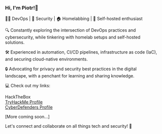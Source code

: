 ### Hi, I'm Piotr!👋

  
👨‍💻 DevOps | 🔐 Security | 🏠 Homelabbing | 🚀 Self-hosted enthusiast
  
🔍 Constantly exploring the intersection of DevOps practices and cybersecurity, while tinkering with homelab setups and self-hosted solutions.
 
🛠️ Experienced in automation, CI/CD pipelines, infrastructure as code (IaC), and securing cloud-native environments.
  
🔒 Advocating for privacy and security best practices in the digital landscape, with a penchant for learning and sharing knowledge.


  
  
💻 Check out my links:

  
HackTheBox  
[TryHackMe Profile](https://tryhackme.com/p/SecureSage)  
[CyberDefenders Profile](https://cyberdefenders.org/p/SecureSage)  
  
[More coming soon...]

Let's connect and collaborate on all things tech and security! 🚀
